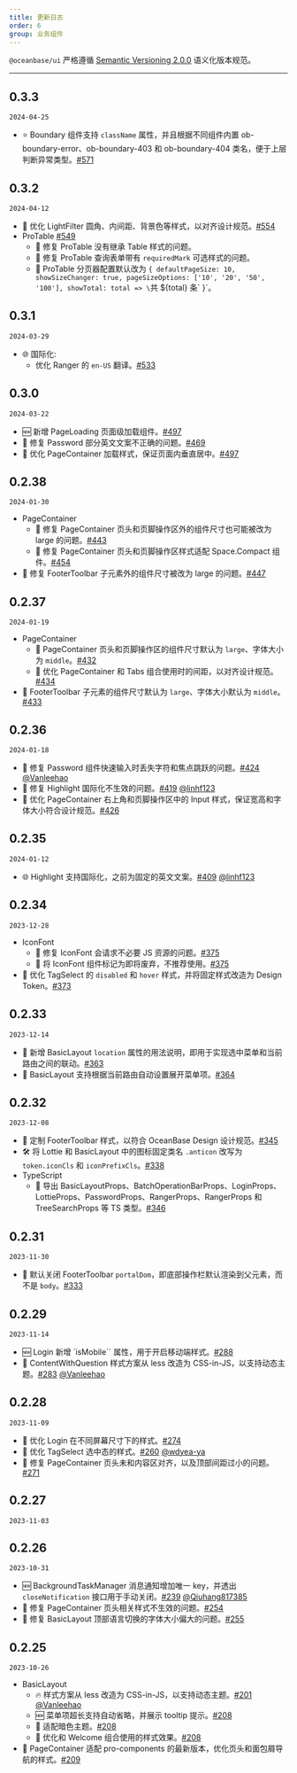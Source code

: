 ```yaml
---
title: 更新日志
order: 6
group: 业务组件
---
```


`@oceanbase/ui` 严格遵循 [Semantic Versioning 2.0.0](http://semver.org/lang/zh-CN/) 语义化版本规范。

---

## 0.3.3

`2024-04-25`

- ⭐️ Boundary 组件支持 `className` 属性，并且根据不同组件内置 ob-boundary-error、ob-boundary-403 和 ob-boundary-404 类名，便于上层判断异常类型。[#571](https://github.com/oceanbase/oceanbase-design/pull/571)

## 0.3.2

`2024-04-12`

- 💄 优化 LightFilter 圆角、内间距、背景色等样式，以对齐设计规范。[#554](https://github.com/oceanbase/oceanbase-design/pull/554)
- ProTable [#549](https://github.com/oceanbase/oceanbase-design/pull/549)
  - 🐞 修复 ProTable 没有继承 Table 样式的问题。
  - 🐞 修复 ProTable 查询表单带有 `requiredMark` 可选样式的问题。
  - 💄 ProTable 分页器配置默认改为 `{ defaultPageSize: 10, showSizeChanger: true, pageSizeOptions: ['10', '20', '50', '100'], showTotal: total => \`共 ${total} 条\` }`。

## 0.3.1

`2024-03-29`

- 🌐 国际化:
  - 优化 Ranger 的 `en-US` 翻译。[#533](https://github.com/oceanbase/oceanbase-design/pull/533)

## 0.3.0

`2024-03-22`

- 🆕 新增 PageLoading 页面级加载组件。[#497](https://github.com/oceanbase/oceanbase-design/pull/497)
- 🐞 修复 Password 部分英文文案不正确的问题。[#469](https://github.com/oceanbase/oceanbase-design/pull/469)
- 💄 优化 PageContainer 加载样式，保证页面内垂直居中。[#497](https://github.com/oceanbase/oceanbase-design/pull/497)

## 0.2.38

`2024-01-30`

- PageContainer
  - 🐞 修复 PageContainer 页头和页脚操作区外的组件尺寸也可能被改为 large 的问题。[#443](https://github.com/oceanbase/oceanbase-design/pull/443)
  - 💄 修复 PageContainer 页头和页脚操作区样式适配 Space.Compact 组件。[#454](https://github.com/oceanbase/oceanbase-design/pull/454)
- 🐞 修复 FooterToolbar 子元素外的组件尺寸被改为 large 的问题。[#447](https://github.com/oceanbase/oceanbase-design/pull/447)

## 0.2.37

`2024-01-19`

- PageContainer
  - 💄 PageContainer 页头和页脚操作区的组件尺寸默认为 `large`、字体大小为 `middle`。[#432](https://github.com/oceanbase/oceanbase-design/pull/432)
  - 💄 优化 PageContainer 和 Tabs 组合使用时的间距，以对齐设计规范。[#434](https://github.com/oceanbase/oceanbase-design/pull/434)
- 💄 FooterToolbar 子元素的组件尺寸默认为 `large`、字体大小默认为 `middle`。[#433](https://github.com/oceanbase/oceanbase-design/pull/433)

## 0.2.36

`2024-01-18`

- 🐞 修复 Password 组件快速输入时丢失字符和焦点跳跃的问题。[#424](https://github.com/oceanbase/oceanbase-design/pull/424) [@Vanleehao](https://github.com/Vanleehao)
- 🐞 修复 Highlight 国际化不生效的问题。[#419](https://github.com/oceanbase/oceanbase-design/pull/419) [@linhf123](https://github.com/linhf123)
- 💄 优化 PageContainer 右上角和页脚操作区中的 Input 样式，保证宽高和字体大小符合设计规范。[#426](https://github.com/oceanbase/oceanbase-design/pull/426)

## 0.2.35

`2024-01-12`

- 🌐 Highlight 支持国际化，之前为固定的英文文案。[#409](https://github.com/oceanbase/oceanbase-design/pull/409) [@linhf123](https://github.com/linhf123)

## 0.2.34

`2023-12-28`

- IconFont
  - 🐞 修复 IconFont 会请求不必要 JS 资源的问题。[#375](https://github.com/oceanbase/oceanbase-design/pull/375)
  - 📢 将 IconFont 组件标记为即将废弃，不推荐使用。[#375](https://github.com/oceanbase/oceanbase-design/pull/375)
- 💄 优化 TagSelect 的 `disabled` 和 `hover` 样式，并将固定样式改造为 Design Token。[#373](https://github.com/oceanbase/oceanbase-design/pull/373)

## 0.2.33

`2023-12-14`

- 📝 新增 BasicLayout `location` 属性的用法说明，即用于实现选中菜单和当前路由之间的联动。[#363](https://github.com/oceanbase/oceanbase-design/pull/363)
- 💄 BasicLayout 支持根据当前路由自动设置展开菜单项。[#364](https://github.com/oceanbase/oceanbase-design/pull/364)

## 0.2.32

`2023-12-08`

- 💄 定制 FooterToolbar 样式，以符合 OceanBase Design 设计规范。[#345](https://github.com/oceanbase/oceanbase-design/pull/345)
- 🛠 将 Lottie 和 BasicLayout 中的图标固定类名 `.anticon` 改写为 `token.iconCls` 和 `iconPrefixCls`。[#338](https://github.com/oceanbase/oceanbase-design/pull/338)
- TypeScript
  - 🤖 导出 BasicLayoutProps、BatchOperationBarProps、LoginProps、LottieProps、PasswordProps、RangerProps、RangerProps 和 TreeSearchProps 等 TS 类型。[#346](https://github.com/oceanbase/oceanbase-design/pull/346)

## 0.2.31

`2023-11-30`

- 📢 默认关闭 FooterToolbar `portalDom`，即底部操作栏默认渲染到父元素，而不是 `body`。[#333](https://github.com/oceanbase/oceanbase-design/pull/333)

## 0.2.29

`2023-11-14`

- 🆕 Login 新增 `isMobile`` 属性，用于开启移动端样式。[#288](https://github.com/oceanbase/oceanbase-design/pull/288)
- 🔨 ContentWithQuestion 样式方案从 less 改造为 CSS-in-JS，以支持动态主题。[#283](https://github.com/oceanbase/oceanbase-design/pull/283) [@Vanleehao](https://github.com/Vanleehao)

## 0.2.28

`2023-11-09`

- 💄 优化 Login 在不同屏幕尺寸下的样式。[#274](https://github.com/oceanbase/oceanbase-design/pull/274)
- 💄 优化 TagSelect 选中态的样式。[#260](https://github.com/oceanbase/oceanbase-design/pull/260) [@wdyea-ya](https://github.com/wdyea-ya)
- 🐞 修复 PageContainer 页头未和内容区对齐，以及顶部间距过小的问题。[#271](https://github.com/oceanbase/oceanbase-design/pull/271)

## 0.2.27

`2023-11-03`

## 0.2.26

`2023-10-31`

- 🆕 BackgroundTaskManager 消息通知增加唯一 key，并透出 `closeNotification` 接口用于手动关闭。[#239](https://github.com/oceanbase/oceanbase-design/pull/239) [@Qiuhang817385](https://github.com/Qiuhang817385)
- 🐞 修复 PageContainer 页头相关样式不生效的问题。[#254](https://github.com/oceanbase/oceanbase-design/pull/254)
- 🐞 修复 BasicLayout 顶部语言切换的字体大小偏大的问题。[#255](https://github.com/oceanbase/oceanbase-design/pull/255)

## 0.2.25

`2023-10-26`

- BasicLayout
  - 🔥 样式方案从 less 改造为 CSS-in-JS，以支持动态主题。[#201](https://github.com/oceanbase/oceanbase-design/pull/201) [@Vanleehao](https://github.com/Vanleehao)
  - 🆕 菜单项超长支持自动省略，并展示 tooltip 提示。[#208](https://github.com/oceanbase/oceanbase-design/pull/208)
  - 💄 适配暗色主题。[#208](https://github.com/oceanbase/oceanbase-design/pull/208)
  - 💄 优化和 Welcome 组合使用的样式效果。[#208](https://github.com/oceanbase/oceanbase-design/pull/208)
- 💄 PageContainer 适配 pro-components 的最新版本，优化页头和面包屑导航的样式。[#209](https://github.com/oceanbase/oceanbase-design/pull/209)
